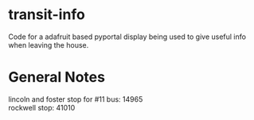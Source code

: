 # transit-info
Code for a adafruit based pyportal display being used to give useful info when leaving the house. 

# General Notes
lincoln and foster stop for #11 bus: 14965  
rockwell stop: 41010


